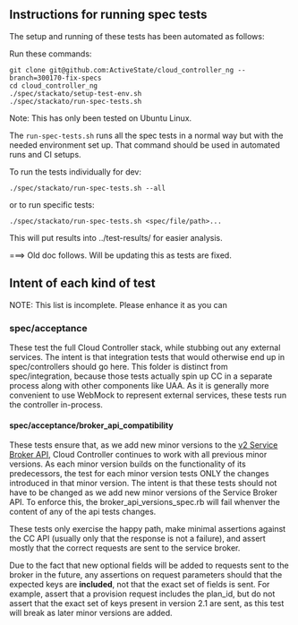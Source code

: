 ## Instructions for running spec tests

The setup and running of these tests has been automated as follows:

Run these commands:

    git clone git@github.com:ActiveState/cloud_controller_ng --branch=300170-fix-specs
    cd cloud_controller_ng
    ./spec/stackato/setup-test-env.sh
    ./spec/stackato/run-spec-tests.sh

Note: This has only been tested on Ubuntu Linux.

The `run-spec-tests.sh` runs all the spec tests in a normal way but with the
needed environment set up. That command should be used in automated runs and
CI setups.

To run the tests individually for dev:

    ./spec/stackato/run-spec-tests.sh --all

or to run specific tests:

    ./spec/stackato/run-spec-tests.sh <spec/file/path>...

This will put results into ../test-results/ for easier analysis.


===> Old doc follows. Will be updating this as tests are fixed.


## Intent of each kind of test

NOTE: This list is incomplete. Please enhance it as you can

### spec/acceptance

These test the full Cloud Controller stack, while stubbing out any external
services. The intent is that integration tests that would otherwise end up in
spec/controllers should go here. This folder is distinct from
spec/integration, because those tests actually spin up CC in a separate
process along with other components like UAA. As it is generally more
convenient to use WebMock to represent external services, these tests run the
controller in-process.

#### spec/acceptance/broker_api_compatibility

These tests ensure that, as we add new minor versions to the [v2 Service
Broker API](http://docs.cloudfoundry.org/services/api.html), Cloud Controller
continues to work with all previous minor versions. As each minor version
builds on the functionality of its predecessors, the test for each minor
version tests ONLY the changes introduced in that minor version. The intent
is that these tests should not have to be changed as we add new minor versions
of the Service Broker API. To enforce this, the broker_api_versions_spec.rb
will fail whenver the content of any of the api tests changes.

These tests only exercise the happy path, make minimal assertions against the
CC API (usually only that the response is not a failure), and assert mostly
that the correct requests are sent to the service broker.

Due to the fact that new optional fields will be added to requests sent to the
broker in the future, any assertions on request parameters should that the
expected keys are **included**, not that the exact set of fields is sent. For
example, assert that a provision request includes the plan_id, but do not
assert that the exact set of keys present in version 2.1 are sent, as this
test will break as later minor versions are added.
